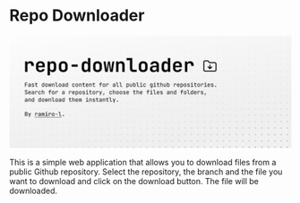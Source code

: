 # Repo Downloader

![preview](./app/og.png)

This is a simple web application that allows you to download files from a public Github repository. Select the repository, the branch and the file you want to download and click on the download button. The file will be downloaded.
